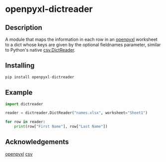 # openpyxl-dictreader

## Description
A module that maps the information in each row in an [openpyxl](https://github.com/chronossc/openpyxl) worksheet to a dict whose keys are given by the optional fieldnames parameter, similar to Python's native [csv.DictReader](https://docs.python.org/3/library/csv.html#csv.DictReader).

## Installing
```python
pip install openpyxl-dictreader
```

## Example
```python
import dictreader

reader = dictreader.DictReader("names.xlsx", worksheet="Sheet1")

for row in reader:
    print(row["First Name"], row["Last Name"])
```

## Acknowledgements
[openpyxl](https://github.com/chronossc/openpyxl)
[csv](https://docs.python.org/3/library/csv.html#csv.DictReader)

